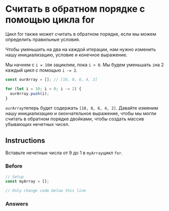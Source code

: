# Считать в обратном порядке с помощью цикла for
Цикл for также может считать в обратном порядке, если мы можем определить правильные условия.

Чтобы уменьшить на два на каждой итерации, нам нужно изменить нашу инициализацию, условие и конечное выражение.

Мы начнем с `i = 10`и зациклим, пока `i > 0`. Мы будем уменьшать `i`на 2 каждый цикл с помощью `i -= 2`.

```javascript
const ourArray = []; // [10, 8, 6, 4, 2]

for (let i = 10; i > 0; i -= 2) {
  ourArray.push(i);
}
```
`ourArray`теперь будет содержать `[10, 8, 6, 4, 2]`. Давайте изменим нашу инициализацию и окончательное выражение, чтобы мы могли считать в обратном порядке двойками, чтобы создать массив убывающих нечетных чисел.

## Instructions

Вставьте нечетные числа от 9 до 1 в `myArray`цикл `for`.

### Before

```javascript
// Setup
const myArray = [];

// Only change code below this line
```
### Answers

```javascript
